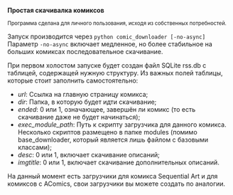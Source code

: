 ﻿**Простая скачивалка комиксов**

<sub>Программа сделана для личного пользования, исходя из собственных потребностей.</sub>

Запуск производится через ```python comic_downloader [-no-async]```
Параметр `-no-async` включает медленное, но более стабильное на больших комиксах последовательное скачивание.

При первом холостом запуске будет создан файл SQLite rss.db с таблицей, содержащей нужную структуру.
Из важных полей таблицы, которые стоит заполнить самостоятельно:
- *url*: Ссылка на главную страницу комикса;
- *dir*: Папка, в которую будет идти скачивание;
- *ended*: 0 или 1, означающее, завершён ли комикс (то есть скачивание даже не будет начинаться);
- *exec_module_path*: Путь к скрипту загрузчика для данного комикса. Несколько скриптов размещено в папке modules (помимо base_downloader, который является лишь файлом с базовыми классами);
- *desc*: 0 или 1, включает скачивание описаний;
- *imgtitle*: 0 или 1, включает скачивание дополнительных описаний.

На данный момент есть загрузчики для комикса Sequential Art и для комиксов с AComics, свои загрузчики вы можете создать по аналогии.